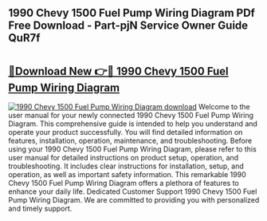 ## 1990 Chevy 1500 Fuel Pump Wiring Diagram PDf Free Download - Part-pjN Service Owner Guide QuR7f

# <h2><a href="http://dfsu2z.blite.top/?on=1990+Chevy+1500+Fuel+Pump+Wiring+Diagram">🔗Download New 👉🔴 1990 Chevy 1500 Fuel Pump Wiring Diagram</a></h2>

[![1990 Chevy 1500 Fuel Pump Wiring Diagram download](https://i.imgur.com/lujVjoI.png)](http://dfsu2z.blite.top/?on=1990+Chevy+1500+Fuel+Pump+Wiring+Diagram)
Welcome to the user manual for your newly connected 1990 Chevy 1500 Fuel Pump Wiring Diagram. This comprehensive guide is intended to help you understand and operate your product successfully. You will find detailed information on features, installation, operation, maintenance, and troubleshooting. Before using your 1990 Chevy 1500 Fuel Pump Wiring Diagram, please refer to this user manual for detailed instructions on product setup, operation, and troubleshooting. It includes clear instructions for installation, setup, and operation, as well as important safety information. This remarkable 1990 Chevy 1500 Fuel Pump Wiring Diagram offers a plethora of features to enhance your daily life. Dedicated Customer Support 1990 Chevy 1500 Fuel Pump Wiring Diagram. We are committed to providing you with personalized and timely support.
